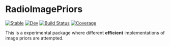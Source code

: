 # RadioImagePriors

[![Stable](https://img.shields.io/badge/docs-stable-blue.svg)](https://ptiede.github.io/RadioImagePriors.jl/stable)
[![Dev](https://img.shields.io/badge/docs-dev-blue.svg)](https://ptiede.github.io/RadioImagePriors.jl/dev)
[![Build Status](https://github.com/ptiede/RadioImagePriors.jl/actions/workflows/CI.yml/badge.svg?branch=main)](https://github.com/ptiede/RadioImagePriors.jl/actions/workflows/CI.yml?query=branch%3Amain)
[![Coverage](https://codecov.io/gh/ptiede/RadioImagePriors.jl/branch/main/graph/badge.svg)](https://codecov.io/gh/ptiede/RadioImagePriors.jl)


This is a experimental package where different **efficient** implementations of image priors are attempted. 

